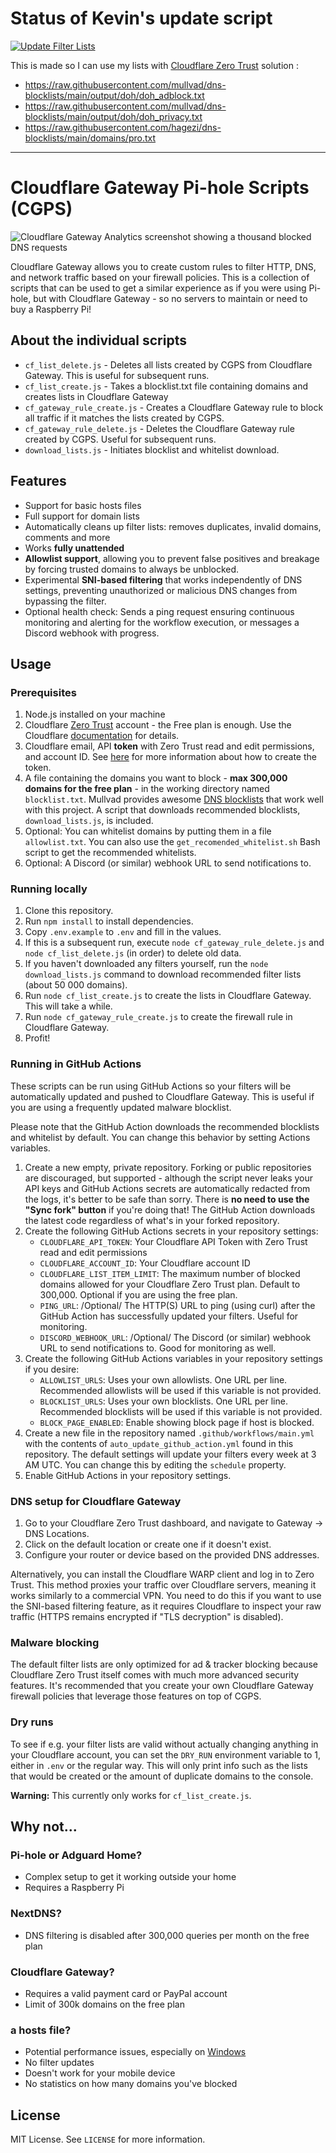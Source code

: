 # Status of Kevin's update script

[![Update Filter Lists](https://github.com/kevinstsauveur/Cloudflare-Zero-Trust-List-Updater/actions/workflows/auto_update_github_action.yml/badge.svg)](https://github.com/kevinstsauveur/Cloudflare-Zero-Trust-List-Updater/actions/workflows/auto_update_github_action.yml)

This is made so I can use my lists with [Cloudflare Zero Trust](https://www.cloudflare.com/fr-fr/zero-trust/) solution :
- https://raw.githubusercontent.com/mullvad/dns-blocklists/main/output/doh/doh_adblock.txt
- https://raw.githubusercontent.com/mullvad/dns-blocklists/main/output/doh/doh_privacy.txt
- https://raw.githubusercontent.com/hagezi/dns-blocklists/main/domains/pro.txt

---

# Cloudflare Gateway Pi-hole Scripts (CGPS)

![Cloudflare Gateway Analytics screenshot showing a thousand blocked DNS requests](.github/images/gateway_analytics.png)

Cloudflare Gateway allows you to create custom rules to filter HTTP, DNS, and network traffic based on your firewall policies. This is a collection of scripts that can be used to get a similar experience as if you were using Pi-hole, but with Cloudflare Gateway - so no servers to maintain or need to buy a Raspberry Pi!

## About the individual scripts

- `cf_list_delete.js` - Deletes all lists created by CGPS from Cloudflare Gateway. This is useful for subsequent runs.
- `cf_list_create.js` - Takes a blocklist.txt file containing domains and creates lists in Cloudflare Gateway
- `cf_gateway_rule_create.js` - Creates a Cloudflare Gateway rule to block all traffic if it matches the lists created by CGPS.
- `cf_gateway_rule_delete.js` - Deletes the Cloudflare Gateway rule created by CGPS. Useful for subsequent runs.
- `download_lists.js` - Initiates blocklist and whitelist download.

## Features

- Support for basic hosts files
- Full support for domain lists
- Automatically cleans up filter lists: removes duplicates, invalid domains, comments and more
- Works **fully unattended**
- **Allowlist support**, allowing you to prevent false positives and breakage by forcing trusted domains to always be unblocked.
- Experimental **SNI-based filtering** that works independently of DNS settings, preventing unauthorized or malicious DNS changes from bypassing the filter.
- Optional health check: Sends a ping request ensuring continuous monitoring and alerting for the workflow execution, or messages a Discord webhook with progress.

## Usage

### Prerequisites

1. Node.js installed on your machine
2. Cloudflare [Zero Trust](https://one.dash.cloudflare.com/) account - the Free plan is enough. Use the Cloudflare [documentation](https://developers.cloudflare.com/cloudflare-one/) for details.
3. Cloudflare email, API **token** with Zero Trust read and edit permissions, and account ID. See [here](https://github.com/mrrfv/cloudflare-gateway-pihole-scripts/blob/main/extended_guide.md#cloudflare_api_token) for more information about how to create the token.
4. A file containing the domains you want to block - **max 300,000 domains for the free plan** - in the working directory named `blocklist.txt`. Mullvad provides awesome [DNS blocklists](https://github.com/mullvad/dns-blocklists) that work well with this project. A script that downloads recommended blocklists, `download_lists.js`, is included.
5. Optional: You can whitelist domains by putting them in a file `allowlist.txt`. You can also use the `get_recomended_whitelist.sh` Bash script to get the recommended whitelists.
6. Optional: A Discord (or similar) webhook URL to send notifications to.

### Running locally

1. Clone this repository.
2. Run `npm install` to install dependencies.
3. Copy `.env.example` to `.env` and fill in the values.
4. If this is a subsequent run, execute `node cf_gateway_rule_delete.js` and `node cf_list_delete.js` (in order) to delete old data.
5. If you haven't downloaded any filters yourself, run the `node download_lists.js` command to download recommended filter lists (about 50 000 domains).
6. Run `node cf_list_create.js` to create the lists in Cloudflare Gateway. This will take a while.
7. Run `node cf_gateway_rule_create.js` to create the firewall rule in Cloudflare Gateway.
8. Profit!

### Running in GitHub Actions

These scripts can be run using GitHub Actions so your filters will be automatically updated and pushed to Cloudflare Gateway. This is useful if you are using a frequently updated malware blocklist.

Please note that the GitHub Action downloads the recommended blocklists and whitelist by default. You can change this behavior by setting Actions variables.

1. Create a new empty, private repository. Forking or public repositories are discouraged, but supported - although the script never leaks your API keys and GitHub Actions secrets are automatically redacted from the logs, it's better to be safe than sorry. There is **no need to use the "Sync fork" button** if you're doing that! The GitHub Action downloads the latest code regardless of what's in your forked repository.
2. Create the following GitHub Actions secrets in your repository settings:
   - `CLOUDFLARE_API_TOKEN`: Your Cloudflare API Token with Zero Trust read and edit permissions
   - `CLOUDFLARE_ACCOUNT_ID`: Your Cloudflare account ID
   - `CLOUDFLARE_LIST_ITEM_LIMIT`: The maximum number of blocked domains allowed for your Cloudflare Zero Trust plan. Default to 300,000. Optional if you are using the free plan.
   - `PING_URL`: /Optional/ The HTTP(S) URL to ping (using curl) after the GitHub Action has successfully updated your filters. Useful for monitoring.
   - `DISCORD_WEBHOOK_URL`: /Optional/ The Discord (or similar) webhook URL to send notifications to. Good for monitoring as well.
3. Create the following GitHub Actions variables in your repository settings if you desire:
   - `ALLOWLIST_URLS`: Uses your own allowlists. One URL per line. Recommended allowlists will be used if this variable is not provided.
   - `BLOCKLIST_URLS`: Uses your own blocklists. One URL per line. Recommended blocklists will be used if this variable is not provided.
   - `BLOCK_PAGE_ENABLED`: Enable showing block page if host is blocked.
4. Create a new file in the repository named `.github/workflows/main.yml` with the contents of `auto_update_github_action.yml` found in this repository. The default settings will update your filters every week at 3 AM UTC. You can change this by editing the `schedule` property.
5. Enable GitHub Actions in your repository settings.

### DNS setup for Cloudflare Gateway

1. Go to your Cloudflare Zero Trust dashboard, and navigate to Gateway -> DNS Locations.
2. Click on the default location or create one if it doesn't exist.
3. Configure your router or device based on the provided DNS addresses.

Alternatively, you can install the Cloudflare WARP client and log in to Zero Trust. This method proxies your traffic over Cloudflare servers, meaning it works similarly to a commercial VPN. You need to do this if you want to use the SNI-based filtering feature, as it requires Cloudflare to inspect your raw traffic (HTTPS remains encrypted if "TLS decryption" is disabled).

### Malware blocking

The default filter lists are only optimized for ad & tracker blocking because Cloudflare Zero Trust itself comes with much more advanced security features. It's recommended that you create your own Cloudflare Gateway firewall policies that leverage those features on top of CGPS.

### Dry runs

To see if e.g. your filter lists are valid without actually changing anything in your Cloudflare account, you can set the `DRY_RUN` environment variable to 1, either in `.env` or the regular way. This will only print info such as the lists that would be created or the amount of duplicate domains to the console.

**Warning:** This currently only works for `cf_list_create.js`.

<!-- markdownlint-disable-next-line MD026 -->
## Why not...

### Pi-hole or Adguard Home?

- Complex setup to get it working outside your home
- Requires a Raspberry Pi

### NextDNS?

- DNS filtering is disabled after 300,000 queries per month on the free plan

### Cloudflare Gateway?

- Requires a valid payment card or PayPal account
- Limit of 300k domains on the free plan

### a hosts file?

- Potential performance issues, especially on [Windows](https://github.com/StevenBlack/hosts/issues/93)
- No filter updates
- Doesn't work for your mobile device
- No statistics on how many domains you've blocked

## License

MIT License. See `LICENSE` for more information.

